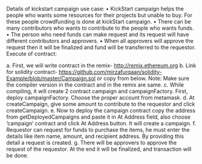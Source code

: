 Details of kickstart campaign use case:
•	KickStart campaign helps the people who wants some resources for their projects but unable to buy. For these people crowdfunding is done at kickStart campaign. 
•	There can be many contributors who wants to contribute to the people who wants funds.
•	The person who need funds can make request and its request will have different contributors and approvers.
•	When all approvers will approve the request then it will be finalized and fund will be transferred to the requestor.
Execute of contract:

a.	First, we will write contract in the remix- http://remix.ethereum.org
b.	Link for solidity contract- https://github.com/mirzafurqaan/solidity-Example/blob/master/Campaign.sol or copy from below.
Note: Make sure the compiler version in the contract and in the remix are same.
c.	While compiling, it will create 2 contract campaign and campaignFactory. First, deploy campaignFactory. Choose the proper account from metamask.
d.	At createCampaign, give some amount to contribute to the requestor and click createCampaign.
e.	Now to deploy the campaign contract copy the address from getDeployedCampaigns and paste it in  At Address field, also choose ‘campaign’ contract and click At Address button. It will create a campaign.
f.	Requestor can request for funds to purchase the items, he must enter the details like item name, amount, and recipient address. By providing this detail a request is created.
g.	There will be approvers to approve the request of the requestor. At the end it will be finalized, and transaction will be done.

